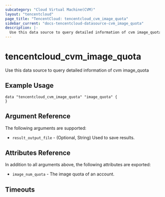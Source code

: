 ```yaml
---
subcategory: "Cloud Virtual Machine(CVM)"
layout: "tencentcloud"
page_title: "TencentCloud: tencentcloud_cvm_image_quota"
sidebar_current: "docs-tencentcloud-datasource-cvm_image_quota"
description: |-
  Use this data source to query detailed information of cvm image_quota
---
```


# tencentcloud_cvm_image_quota

Use this data source to query detailed information of cvm image_quota

## Example Usage

```hcl
data "tencentcloud_cvm_image_quota" "image_quota" {
}
```

## Argument Reference

The following arguments are supported:

* `result_output_file` - (Optional, String) Used to save results.

## Attributes Reference

In addition to all arguments above, the following attributes are exported:

* `image_num_quota` - The image quota of an account.


## Timeouts

<no value>


